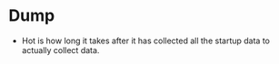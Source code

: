 # Dump

- Hot is how long it takes after it has collected all the startup data  to actually  collect data.
